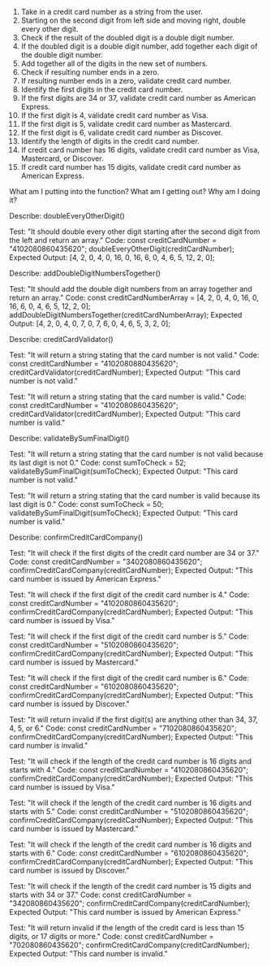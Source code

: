 1. Take in a credit card number as a string from the user.
2. Starting on the second digit from left side and moving right, double every other digit.
3. Check if the result of the doubled digit is a double digit number.
4. If the doubled digit is a double digit number, add together each digit of the double digit number.
5. Add together all of the digits in the new set of numbers.
6. Check if resulting number ends in a zero.
7. If resulting number ends in a zero, validate credit card number.
8. Identify the first digits in the credit card number.
9. If the first digits are 34 or 37, validate credit card number as American Express.
10. If the first digit is 4, validate credit card number as Visa.
11. If the first digit is 5, validate credit card number as Mastercard.
12. If the first digit is 6, validate credit card number as Discover.
13. Identify the length of digits in the credit card number.
14. If credit card number has 16 digits, validate credit card number as Visa, Mastercard, or Discover.
15. If credit card number has 15 digits, validate credit card number as American Express.

What am I putting into the function?
What am I getting out?
Why am I doing it?

Describe: doubleEveryOtherDigit()

Test: "It should double every other digit starting after the second digit from the left and return an array."
Code:
const creditCardNumber = "4102080860435620";
doubleEveryOtherDigit(creditCardNumber);
Expected Output: [4, 2, 0, 4, 0, 16, 0, 16, 6, 0, 4, 6, 5, 12, 2, 0];

Describe: addDoubleDigitNumbersTogether()

Test: "It should add the double digit numbers from an array together and return an array."
Code:
const creditCardNumberArray = [4, 2, 0, 4, 0, 16, 0, 16, 6, 0, 4, 6, 5, 12, 2, 0];
addDoubleDigitNumbersTogether(creditCardNumberArray);
Expected Output: [4, 2, 0, 4, 0, 7, 0, 7, 6, 0, 4, 6, 5, 3, 2, 0];

Describe: creditCardValidator()

Test: "It will return a string stating that the card number is not valid."
Code:
const creditCardNumber = "4102080880435620";
creditCardValidator(creditCardNumber);
Expected Output: "This card number is not valid."

Test: "It will return a string stating that the card number is valid."
Code:
const creditCardNumber = "4102080860435620";
creditCardValidator(creditCardNumber);
Expected Output: "This card number is valid."

Describe: validateBySumFinalDigit()

Test: "It will return a string stating that the card number is not valid because its last digit is not 0."
Code:
const sumToCheck = 52;
validateBySumFinalDigit(sumToCheck);
Expected Output: "This card number is not valid."

Test: "It will return a string stating that the card number is valid because its last digit is 0."
Code:
const sumToCheck = 50;
validateBySumFinalDigit(sumToCheck);
Expected Output: "This card number is valid."


Describe: confirmCreditCardCompany()

Test: "It will check if the first digits of the credit card number are 34 or 37."
Code:
const creditCardNumber = "3402080860435620";
confirmCreditCardCompany(creditCardNumber);
Expected Output: "This card number is issued by American Express."

Test: "It will check if the first digit of the credit card number is 4."
Code:
const creditCardNumber = "4102080860435620";
confirmCreditCardCompany(creditCardNumber);
Expected Output: "This card number is issued by Visa."

Test: "It will check if the first digit of the credit card number is 5."
Code:
const creditCardNumber = "5102080860435620";
confirmCreditCardCompany(creditCardNumber);
Expected Output: "This card number is issued by Mastercard."

Test: "It will check if the first digit of the credit card number is 6."
Code:
const creditCardNumber = "6102080860435620";
confirmCreditCardCompany(creditCardNumber);
Expected Output: "This card number is issued by Discover."

Test: "It will return invalid if the first digit(s) are anything other than 34, 37, 4, 5, or 6."
Code:
const creditCardNumber = "7102080860435620";
confirmCreditCardCompany(creditCardNumber);
Expected Output: "This card number is invalid."

Test: "It will check if the length of the credit card number is 16 digits and starts with 4."
Code:
const creditCardNumber = "4102080860435620";
confirmCreditCardCompany(creditCardNumber);
Expected Output: "This card number is issued by Visa."

Test: "It will check if the length of the credit card number is 16 digits and starts with 5."
Code:
const creditCardNumber = "5102080860435620";
confirmCreditCardCompany(creditCardNumber);
Expected Output: "This card number is issued by Mastercard."

Test: "It will check if the length of the credit card number is 16 digits and starts with 6."
Code:
const creditCardNumber = "6102080860435620";
confirmCreditCardCompany(creditCardNumber);
Expected Output: "This card number is issued by Discover."

Test: "It will check if the length of the credit card number is 15 digits and starts with 34 or 37."
Code:
const creditCardNumber = "342080860435620";
confirmCreditCardCompany(creditCardNumber);
Expected Output: "This card number is issued by American Express."

Test: "It will return invalid if the length of the credit card is less than 15 digits, or 17 digits or more."
Code:
const creditCardNumber = "702080860435620";
confirmCreditCardCompany(creditCardNumber);
Expected Output: "This card number is invalid."